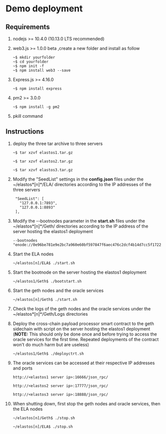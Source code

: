 # Demo deployment

## Requirements

1. nodejs >= 10.4.0 (10.13.0 LTS recommended)

2. web3.js >= 1.0.0 beta ,create a new folder and install as follow

   ```shell
   ~$ mkdir yourfolder
   ~$ cd yourfolder
   ~$ npm init -f 
   ~$ npm install web3 --save
   ```

3. Express.js >= 4.16.0 

   ```shell
   ~$ npm install express
   ```

4. pm2 >= 3.0.0

   ```shell
   ~$ npm install -g pm2
   ```

5. pkill command

## Instructions

1. deploy the three tar archive to three servers

   ```shell
   ~$ tar xzvf elastos1.tar.gz
   ```

   ```shell
   ~$ tar xzvf elastos2.tar.gz
   ```

   ```shell
   ~$ tar xzvf elastos3.tar.gz
   ```

2. Modify the "SeedList" settings in the **config.json** files under the ~/elastos*[n]*/ELA/ directories according to the IP addresses of the three servers

   ```shell
    "SeedList": [
      "127.0.0.1:7893",
      "127.0.0.1:8893"
    ],
   ```

3. Modify the --bootnodes parameter in the **start.sh** files under the ~/elastos*[n]*/Geth/ directories according to the IP address of the server hosting the elastos1 deployment

   ```shell
   --bootnodes "enode://0e96be781e9e2bc7a960e60bf597847f6aec476c2dcf4b14d7cc5f1722c5e70184b71c955c2fb4b263f3c02b7ebb1395346b828e3c0a25fcafc18e47a505f033@127.0.0.1:30301"
   ```

4. Start the ELA nodes 

   ```shell
   ~/elastos[n]/ELA$ ./start.sh
   ```

5. Start the bootnode on the server hosting the elastos1 deployment

   ```shell
   ~/elastos1/Geth$ ./bootstart.sh
   ```

6. Start the geth nodes and the oracle services

   ```shell
   ~/elastos[n]/Geth$ ./start.sh
   ```

7. Check the logs of the geth nodes and the oracle services under the ~/elastos*[n]*/Geth/Logs directories

8. Deploy the cross-chain payload processor smart contract to the geth sidechain with script on the server hosting the elastos1 deployment (**NOTE:** This should only be done once and before trying to access the oracle services for the first time. Repeated deployments of the contract won't do much harm but are useless)

   ```shell
   ~/elastos1/Geth$ ./deployctrt.sh
   ```

9. The oracle services can be accessed at their respective IP addresses and ports

   ```shell
   http://<elastos1 server ip>:16666/json_rpc/
   
   http://<elastos2 server ip>:17777/json_rpc/
   
   http://<elastos3 server ip>:18888/json_rpc/
   ```

10. When shutting down, first stop the geth nodes and oracle services, then the ELA nodes

    ```shell
    ~/elastos[n]/Geth$ ./stop.sh
    
    ~/elastos[n]/ELA$ ./stop.sh
    ```

